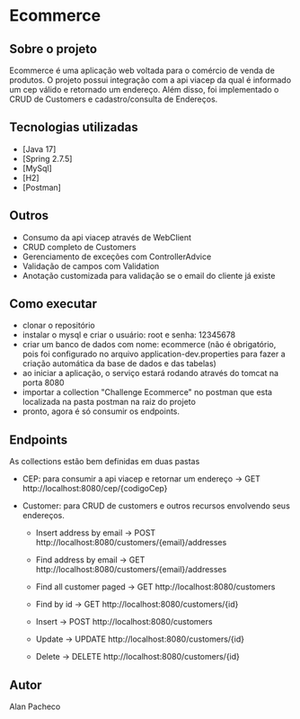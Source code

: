 # Ecommerce

## Sobre o projeto

Ecommerce é uma aplicação web voltada para o comércio de venda de produtos. O projeto possui integração com a api viacep da qual é informado um cep válido e retornado um endereço. Além disso, foi implementado o CRUD de Customers e cadastro/consulta de Endereços.


## Tecnologias utilizadas

- [Java 17]
- [Spring 2.7.5]
- [MySql]
- [H2]
- [Postman]


## Outros 

- Consumo da api viacep através de WebClient
- CRUD completo de Customers
- Gerenciamento de exceções com ControllerAdvice
- Validação de campos com Validation
- Anotação customizada para validação se o email do cliente já existe 


## Como executar

- clonar o repositório
- instalar o mysql e criar o usuário: root e senha: 12345678
- criar um banco de dados com nome: ecommerce (não é obrigatório, pois foi configurado no arquivo application-dev.properties para fazer a criação automática da base de dados e das tabelas)
- ao iniciar a aplicação, o serviço estará rodando através do tomcat na porta 8080
- importar a collection "Challenge Ecommerce" no postman que esta localizada na pasta postman na raiz do projeto
- pronto, agora é só consumir os endpoints.


## Endpoints

As collections estão bem definidas em duas pastas
<br/>
   - CEP: para consumir a api viacep e retornar um endereço -> GET http://localhost:8080/cep/{codigoCep}
    
   - Customer: para CRUD de customers e outros recursos envolvendo seus endereços.
      - Insert address by email -> 
            POST http://localhost:8080/customers/{email}/addresses
      
      - Find address by email -> 
            GET http://localhost:8080/customers/{email}/addresses
      
      - Find all customer paged -> 
            GET http://localhost:8080/customers
      
      - Find by id -> 
            GET http://localhost:8080/customers/{id}
      
      - Insert -> 
            POST http://localhost:8080/customers
      
      - Update -> 
            UPDATE http://localhost:8080/customers/{id}
      
      - Delete -> 
            DELETE  http://localhost:8080/customers/{id}

## Autor
Alan Pacheco
